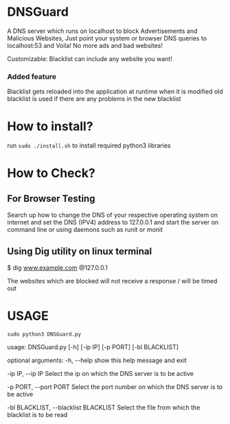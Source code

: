 # DNSGuard
A DNS server which runs on localhost to block Advertisements and Malicious Websites, Just point your system or browser DNS queries to localhost:53 and Voila! No more ads and bad websites!

Customizable: Blacklist can include any website you want!

### Added feature
Blacklist gets reloaded into the application at runtime when it is modified
old blacklist is used if there are any problems in the new blacklist

# How to install?
run ```sudo ./install.sh``` to install required python3 libraries


# How to Check?

## For Browser Testing
Search up how to change the DNS of your respective operating system on internet and set the DNS (IPV4) address to 127.0.0.1
and start the server on command line or using daemons such as runit or monit

## Using Dig utility on linux terminal
$ dig www.example.com @127.0.0.1

The websites which are blocked will not receive a response / will be timed out

# USAGE

```sudo python3 DNSGuard.py```

usage: DNSGuard.py [-h] [-ip IP] [-p PORT] [-bl BLACKLIST]

optional arguments:
  -h, --help            show this help message and exit
  
  
  -ip IP, --ip IP       Select the ip on which the DNS server is to be active
  
  
  -p PORT, --port PORT  Select the port number on which the DNS server is to
                        be active
                        
                        
  -bl BLACKLIST, --blacklist BLACKLIST
                        Select the file from which the blacklist is to be read
